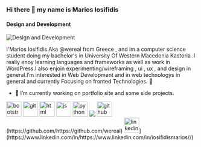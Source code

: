 ### Hi there 👋 my name is Marios Iosifidis
#### Design and Development
![Design and Development](https://images.unsplash.com/photo-1671141163206-81905d4bf952?ixlib=rb-4.0.3&ixid=MnwxMjA3fDB8MHxwaG90by1wYWdlfHx8fGVufDB8fHx8&auto=format&fit=crop&w=1170&q=80)

I'Marios Iosifidis Aka @wereal from Greece , and im a computer science student doing my bachelor's in University Of Western Macedonia Kastoria .I really enoy learning languages and frameworks as well as work in WordPress.I also enjoin experimenting/wireframing , ui , ux , and design in general.I’m interested in Web Development and in web technologys in general and currently Focusing on fronted Technologies. 👀
- 🔭 I’m currently working on portfolio site  and some side projects.

<img src="https://cdn.jsdelivr.net/gh/devicons/devicon/icons/bootstrap/bootstrap-original-wordmark.svg" alt="bootstrap" height='40'/>
<img src="https://cdn.jsdelivr.net/gh/devicons/devicon/icons/git/git-plain-wordmark.svg" alt="git"height='40'/>
<img src="https://cdn.jsdelivr.net/gh/devicons/devicon/icons/html5/html5-original-wordmark.svg" alt="html" height='40' />
<img src="https://cdn.jsdelivr.net/gh/devicons/devicon/icons/javascript/javascript-original.svg" alt="js"height='40'/>
<img src="https://cdn.jsdelivr.net/gh/devicons/devicon/icons/python/python-original.svg" alt="python" height='40' />
<img src="https://cdn.jsdelivr.net/gh/devicons/devicon/icons/wordpress/wordpress-plain.svg" alt"wp"height='40'/>
<img src='https://cdn.jsdelivr.net/npm/simple-icons@3.0.1/icons/github.svg' alt='github' height='40'>(https://github.com/https://github.com/wereal) 
<img src='https://cdn.jsdelivr.net/npm/simple-icons@3.0.1/icons/linkedin.svg' alt='linkedin' height='40'>](https://www.linkedin.com/in/https://www.linkedin.com/in/iosifidismarios//) 





